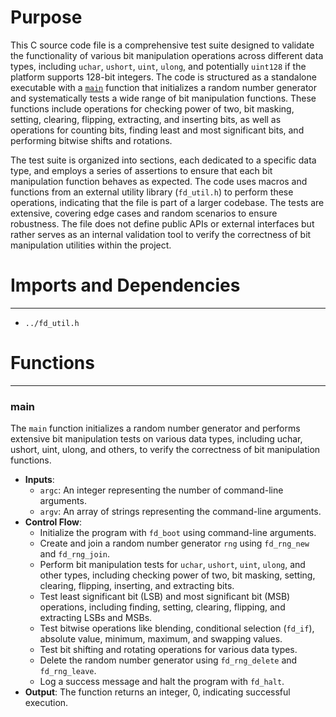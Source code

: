 # Purpose
This C source code file is a comprehensive test suite designed to validate the functionality of various bit manipulation operations across different data types, including `uchar`, `ushort`, `uint`, `ulong`, and potentially `uint128` if the platform supports 128-bit integers. The code is structured as a standalone executable with a [`main`](#main) function that initializes a random number generator and systematically tests a wide range of bit manipulation functions. These functions include operations for checking power of two, bit masking, setting, clearing, flipping, extracting, and inserting bits, as well as operations for counting bits, finding least and most significant bits, and performing bitwise shifts and rotations.

The test suite is organized into sections, each dedicated to a specific data type, and employs a series of assertions to ensure that each bit manipulation function behaves as expected. The code uses macros and functions from an external utility library (`fd_util.h`) to perform these operations, indicating that the file is part of a larger codebase. The tests are extensive, covering edge cases and random scenarios to ensure robustness. The file does not define public APIs or external interfaces but rather serves as an internal validation tool to verify the correctness of bit manipulation utilities within the project.
# Imports and Dependencies

---
- `../fd_util.h`


# Functions

---
### main<!-- {{#callable:main}} -->
The `main` function initializes a random number generator and performs extensive bit manipulation tests on various data types, including uchar, ushort, uint, ulong, and others, to verify the correctness of bit manipulation functions.
- **Inputs**:
    - `argc`: An integer representing the number of command-line arguments.
    - `argv`: An array of strings representing the command-line arguments.
- **Control Flow**:
    - Initialize the program with `fd_boot` using command-line arguments.
    - Create and join a random number generator `rng` using `fd_rng_new` and `fd_rng_join`.
    - Perform bit manipulation tests for `uchar`, `ushort`, `uint`, `ulong`, and other types, including checking power of two, bit masking, setting, clearing, flipping, inserting, and extracting bits.
    - Test least significant bit (LSB) and most significant bit (MSB) operations, including finding, setting, clearing, flipping, and extracting LSBs and MSBs.
    - Test bitwise operations like blending, conditional selection (`fd_if`), absolute value, minimum, maximum, and swapping values.
    - Test bit shifting and rotating operations for various data types.
    - Delete the random number generator using `fd_rng_delete` and `fd_rng_leave`.
    - Log a success message and halt the program with `fd_halt`.
- **Output**: The function returns an integer, 0, indicating successful execution.


